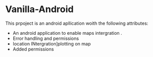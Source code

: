 # Vanilla-Android
This prpoject is an android apllication woith the following attributes:
- An android application to enable maps intergration .
- Error handling and permissions
- location INtergration]plotting on map
- Added permissions
  
